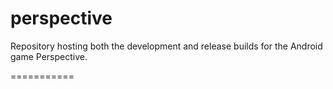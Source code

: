 perspective
===========

Repository hosting both the development and release builds for the Android game Perspective.

===========
